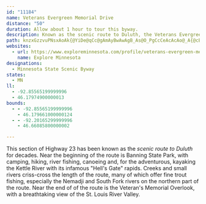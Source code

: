 ```yaml
---
id: "11184"
name: Veterans Evergreen Memorial Drive
distance: "50"
duration: Allow about 1 hour to tour this byway.
description: Known as the scenic route to Duluth, the Veterans Evergreen Memorial Scenic Drive offers a wide variety of activities for visitors to enjoy.
path: knzxGzzvuPNsxAoAk{@YiDe@qCc@gAmAyBwAwAgB_As@O_PgCcCeAcAcAo@_A{@cBw@mC_@eCE_B?oq@Hag@T_e@BoVC}bACaCQoBs@yDcCsDyCmBmA_@cEe@aAWaA_@eAy@y@y@i@_As@gBu@eCqEua@i@eDcAmDoDaIik@ow@egA}yAoiB_fCkX{^gaAa`AmVoVoB_CyDmFkjDgyFisAoyBa\yi@oe@qv@ol@iz@w_AutAwHuHyVcOmPmLoBsBcf@gn@egAiwAqEyE{CyBco@e_@gGgEcDsDecAq~AeCsD}CsDwA_DeCgEi`@on@ob@{o@qGmG}K{G}D_E}B_DyCcFqBsFeAgFsCoK}Pg\iXob@kL_PiI}IuAaBoGeGqFyGk^iLmV{JgFgEmC_DcBgCoDyDoL{O{BoCqDqFiCiIqAkHk@cFoAuGwCsIqFqHi@aA_I{H}EsFwAmB{HgNcMqVuK}R}EsJ_BuD}BeG}DiIeOk^uI{RiH}LoNgQmUkZ}DyDmEyCcRaFsEuCgDwDeMqTeCsCmE{Di~DklCoD}DeHqMo@aBcHaV_BmDmCaEsRqWcBsBmD_DmEeCkCeAmgAu^wAk@cCgB_CyCaBcEo@}CWsBy@aLcA}EiAcCqB}BeA_AoAo@_ASoo@_E}De@yCy@gHmD}G_HwEcHsEsH}AeD_BoE}A{Gu@yFsBaSy@{Dy@kC}Wom@{BuEeB_DeCyDkFoFqJkHsjAew@gDqBcIuD}hCecAyGsEsCaCMWeCsB_JgI{A_AiBs@aC_@_C?aMrBgDVoB@ql@aB}CNeB\yJdCo@FyCMgCq@uAu@a\{WwBm@mDg@cGKiCWsBm@gEqB_NuHkAg@gAs@uAi@wCg@{GGaAKgEmAiCsC}@}AiGwLy@kAcBuA}@i@s@UkBWgZKaGMkEs@eBm@_B}@oCsBcYqZaB{AsByA}BqA_PaE_CqAwB_ByCaDyBuDyBmFmEmQcA{CqKkTaIsN_b@uo@aCkFeAiDiDgPcAyDcCoFaLaQ]aAoDkFi@aBUyAMaBHwB`Cya@x@oQCmBIsAk@yDwA{GUsDDkEXsDbBcN~@kR~@uTRyB~@_FnLw\nA}Dh@yCf@}DRcF?ct@HcDN{BZuCpEmRXgBHsA?sDW_D[kBs@oBu@yAoAyAcBeAoAg@sBKi@DC{x@EuAo@yE?iHNcBhAaDnAgE\sAZ}B\iDJeFCsAQaASs@OqAi@mb@
websites:
  - url: https://www.exploreminnesota.com/profile/veterans-evergreen-memorial-drive-scenic-byway/2328
    name: Explore Minnesota
designations:
  - Minnesota State Scenic Byway
states:
  - MN
ll:
  - -92.85565199999996
  - 46.17974900000013
bounds:
  - - -92.85565199999996
    - 46.179661000000124
  - - -92.20165299999996
    - 46.66085800000002

---
```


This section of Highway 23 has been known as the _scenic route to Duluth_ for decades. Near the beginning of the route is Banning State Park, with camping, hiking, river fishing, canoeing and, for the adventurous, kayaking the Kettle River with its infamous "Hell's Gate" rapids. Creeks and small rivers criss-cross the length of the route, many of which offer fine trout fishing, especially the Nemadji and South Fork rivers on the northern part of the route. Near the end of of the route is the Veteran's Memorial Overlook, with a breathtaking view of the St. Louis River Valley.
